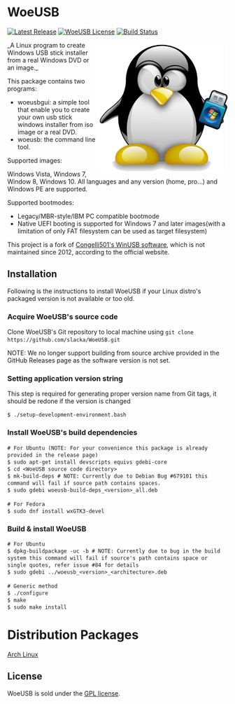 # WoeUSB
[![Latest Release](https://img.shields.io/github/release/slacka/WoeUSB.svg)](https://github.com/slacka/WoeUSB/releases)
[![WoeUSB License](https://img.shields.io/badge/license-gpl-blue.svg)](https://github.com/slacka/WoeUSB/blob/master/COPYING)
[![Build Status](https://travis-ci.org/slacka/WoeUSB.svg?branch=master)](https://travis-ci.org/slacka/WoeUSB)

<img src="src/data/woeusb-logo.png" align="right" />
_A Linux program to create Windows USB stick installer from a real Windows DVD or an image._

This package contains two programs:

* woeusbgui: a simple tool that enable you to create
	 your own usb stick windows installer from iso image
	 or a real DVD.
* woeusb: the command line tool.

Supported images:

Windows Vista, Windows 7, Window 8, Windows 10. All languages and any version (home, pro...) and Windows PE are supported.

Supported bootmodes:

* Legacy/MBR-style/IBM PC compatible bootmode
* Native UEFI booting is supported for Windows 7 and later images(with a limitation of only FAT filesystem can be used as target filesystem)

This project is a fork of [Congelli501's WinUSB software](http://en.congelli.eu/prog_info_winusb.html), which is not maintained since 2012, according to the official website.

## Installation
Following is the instructions to install WoeUSB if your Linux distro's packaged version is not available or too old.

### Acquire WoeUSB's source code
Clone WoeUSB's Git repository to local machine using `git clone https://github.com/slacka/WoeUSB.git`

NOTE: We no longer support building from source archive provided in the GitHub Releases page as the software version is not set.

### Setting application version string
This step is required for generating proper version name from Git tags, it should be redone if the version is changed

```shell
$ ./setup-development-environment.bash
```

### Install WoeUSB's build dependencies
```shell
# For Ubuntu (NOTE: For your convenience this package is already provided in the release page)
$ sudo apt-get install devscripts equivs gdebi-core
$ cd <WoeUSB source code directory>
$ mk-build-deps # NOTE: Currently due to Debian Bug #679101 this command will fail if source path contains spaces.
$ sudo gdebi woeusb-build-deps_<version>_all.deb

# For Fedora
$ sudo dnf install wxGTK3-devel
```
### Build & install WoeUSB
```shell
# For Ubuntu
$ dpkg-buildpackage -uc -b # NOTE: Currently due to bug in the build system this command will fail if source's path contains space or single quotes, refer issue #84 for details
$ sudo gdebi ../woeusb_<version>_<architecture>.deb

# Generic method
$ ./configure
$ make
$ sudo make install
```

# Distribution Packages
[Arch Linux](https://aur.archlinux.org/packages/woeusb-git/)

## License
WoeUSB is sold under the [GPL license](https://github.com/slacka/WoeUSB/blob/master/COPYING).
